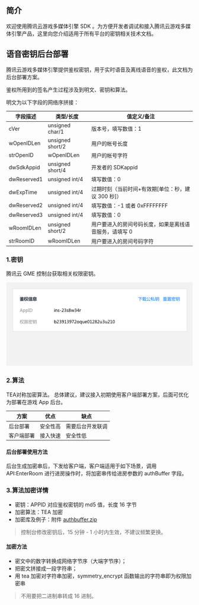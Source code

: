## 简介

欢迎使用腾讯云游戏多媒体引擎 SDK 。为方便开发者调试和接入腾讯云游戏多媒体引擎产品，这里向您介绍适用于所有平台的密钥相关技术文档。

## 语音密钥后台部署
腾讯云游戏多媒体引擎提供鉴权密钥，用于实时语音及离线语音的鉴权，此文档为后台部署方案。


鉴权所用到的签名产生过程涉及到明文、密钥和算法。

明文为以下字段的网络序拼接：


|字段描述    		| 类型/长度			| 值定义/备注|
| ---------------- |-------------------|--------------|
| cVer				|unsigned char/1	|版本号，填写数值：1		|
| wOpenIDLen		|unsigned short/2	|用户的帐号长度	|
| strOpenID			|wOpenIDLen		|用户的帐号字符	|
| dwSdkAppid		|unsigned short/4	|开发者的 SDKappid		|
| dwReserved1		|unsigned int/4		|填写数值：0				|
| dwExpTime		|unsigned int/4		|过期时刻（当前时间+有效期[单位：秒，建议 300 秒]）|
| dwReserved2		|unsigned int/4		|填写数值：-1 或者 0xFFFFFFFF|
| dwReserved3		|unsigned int/4		|填写数值：0				|
| wRoomIDLen		|unsigned short/2	|用户要进入的房间号码长度，如果是离线语音服务，请填写 0				|
| strRoomID			|wRoomIDLen		|用户要进入的房间号码字符				|

### 1.密钥
腾讯云 GME 控制台获取相关权限密钥。

![image](Image/j10.png)

### 2.算法
TEA对称加密算法。
总体建议，建议接入初期使用客户端部署方案，后面可优化为部署在游戏 App 后台。

|方案       		| 优点        		| 缺点																																|
| ------------- |-------------|-------------| 
| 后台部署    		|安全性高	|需要后台开发联调|
| 客户端部署      	|接入快速	|安全性低|


#### 后台部署使用方法
后台生成加密串后，下发给客户端，客户端适用于如下场景，调用 API:EnterRoom 进行进房操作时，将加密串传给进房参数的 authBuffer 字段。




### 3.算法加密详情
- 密钥：APPID 对应鉴权密钥的 md5 值，长度 16 字节
- 加密算法：TEA 加密
- 加密库及例子：附件 [authbuffer.zip](https://main.qcloudimg.com/raw/c8be793e20c85114499f52e0f8c29190.zip)

> 控制台修改密钥后，15 分钟 - 1 小时内生效，不建议频繁更换。


#### 加密方法	
- 密文中的数字转换成网络字节序（大端字节序）；
- 把密文拼接成一段字符串；
- 用 tea 加密对字符串加密，symmetry_encrypt 函数输出的字符串即为权限加密串

> 不用要把二进制串转成 16 进制。


